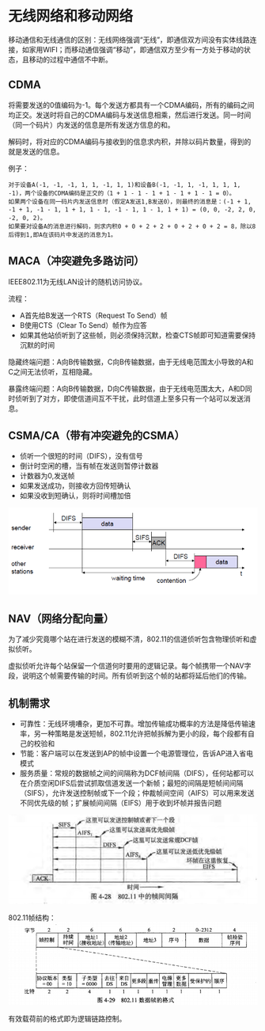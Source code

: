 # 无线网络和移动网络
移动通信和无线通信的区别：无线网络强调“无线”，即通信双方间没有实体线路连接，如家用WIFI；而移动通信强调“移动”，即通信双方至少有一方处于移动的状态，且移动的过程中通信不中断。

## CDMA
将需要发送的0值编码为-1。每个发送方都具有一个CDMA编码，所有的编码之间均正交。发送时将自己的CDMA编码与发送信息相乘，然后进行发送。同一时间（同一个码片）内发送的信息是所有发送方信息的和。

解码时，将对应的CDMA编码与接收到的信息求内积，并除以码片数量，得到的就是发送的信息。

例子：
```
对于设备A(-1, -1, -1, 1, 1, -1, 1, 1)和设备B(-1, -1, 1, -1, 1, 1, 1, -1)，两个设备的CDMA编码是正交的（1 + 1 - 1 - 1 + 1 - 1 + 1 - 1 = 0）。
如果两个设备在同一码片内发送信息时（假定A发送1,B发送0），则最终的消息是：(-1 + 1, -1 + 1, -1 - 1, 1 + 1, 1 - 1, -1 - 1, 1 - 1, 1 + 1) = (0, 0, -2, 2, 0, -2, 0, 2)。
如果要对设备A的消息进行解码，则求内积0 + 0 + 2 + 2 + 0 + 2 + 0 + 2 = 8，除以8后得到1,即A在该码片中发送的消息为1。
```

## MACA（冲突避免多路访问）
IEEE802.11为无线LAN设计的随机访问协议。

流程：
+ A首先给B发送一个RTS（Request To Send）帧
+ B使用CTS（Clear To Send）帧作为应答
+ 如果其他站侦听到了这些帧，则必须保持沉默，检查CTS帧即可知道需要保持沉默的时间

隐藏终端问题：A向B传输数据，C向B传输数据，由于无线电范围太小导致的A和C之间无法侦听，互相隐藏。

暴露终端问题：A向B传输数据，D向C传输数据，由于无线电范围太大，A和D同时侦听到了对方，即使信道间互不干扰，此时信道上至多只有一个站可以发送消息。

## CSMA/CA（带有冲突避免的CSMA）
+ 侦听一个很短的时间（DIFS），没有信号
+ 倒计时空闲的槽，当有帧在发送则暂停计数器
+ 计数器为0,发送帧
+ 如果发送成功，则接收方回传短确认
+ 如果没收到短确认，则将时间槽加倍

![](pictures/1-9.png)

## NAV（网络分配向量）
为了减少究竟哪个站在进行发送的模糊不清，802.11的信道侦听包含物理侦听和虚拟侦听。

虚拟侦听允许每个站保留一个信道何时要用的逻辑记录。每个帧携带一个NAV字段，说明这个帧需要传输的时间。所有侦听到这个帧的站都将延后他们的传输。

## 机制需求
+ 可靠性：无线环境嘈杂，更加不可靠。增加传输成功概率的方法是降低传输速率，另一种策略是发送短帧，802.11允许把帧拆解为更小的段，每个段都有自己的校验和
+ 节能：客户端可以在发送到AP的帧中设置一个电源管理位，告诉AP进入省电模式
+ 服务质量：常规的数据帧之间的间隔称为DCF帧间隔（DIFS），任何站都可以在介质空闲DIFS后尝试抓取信道发送一个新帧；最短的间隔是短帧间间隔（SIFS），允许发送控制帧或下一个段；仲裁帧间空间（AIFS）可以用来发送不同优先级的帧；扩展帧间间隔（EIFS）用于收到坏帧并报告问题

![](pictures/1-10.png)

802.11帧结构：
![](pictures/1-11.png)

有效载荷前的格式即为逻辑链路控制。